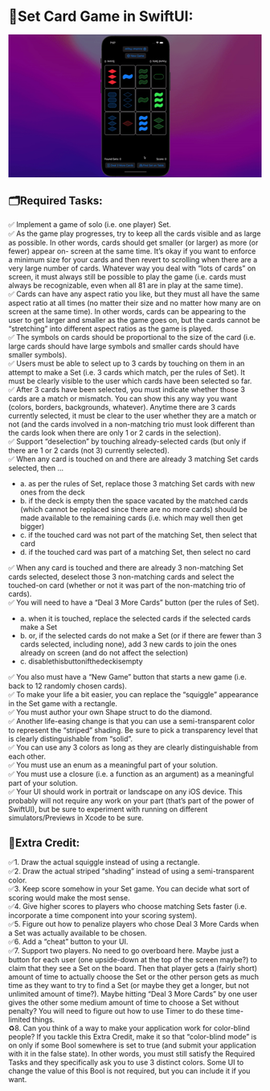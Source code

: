  # 📱Set Card Game in SwiftUI:
 
![SetCard Game ](SetGameTest.gif)

## 🗂Required Tasks:
 
✅ Implement a game of solo (i.e. one player) Set. <br />
✅ As the game play progresses, try to keep all the cards visible and as large as possible. In other words, cards should get smaller (or larger) as more (or fewer) appear on- screen at the same time. It’s okay if you want to enforce a minimum size for your cards and then revert to scrolling when there are a very large number of cards. Whatever way you deal with “lots of cards” on screen, it must always still be possible to play the game (i.e. cards must always be recognizable, even when all 81 are in play at the same time). <br />
✅ Cards can have any aspect ratio you like, but they must all have the same aspect ratio at all times (no matter their size and no matter how many are on screen at the same time). In other words, cards can be appearing to the user to get larger and smaller as the game goes on, but the cards cannot be “stretching” into different aspect ratios as the game is played. <br />
✅ The symbols on cards should be proportional to the size of the card (i.e. large cards should have large symbols and smaller cards should have smaller symbols). <br />
✅ Users must be able to select up to 3 cards by touching on them in an attempt to make a Set (i.e. 3 cards which match, per the rules of Set). It must be clearly visible to the user which cards have been selected so far. <br />
✅ After 3 cards have been selected, you must indicate whether those 3 cards are a match or mismatch. You can show this any way you want (colors, borders, backgrounds, whatever). Anytime there are 3 cards currently selected, it must be clear to the user whether they are a match or not (and the cards involved in a non-matching trio must look different than the cards look when there are only 1 or 2 cards in the selection). <br />
✅ Support “deselection” by touching already-selected cards (but only if there are 1 or 2 cards (not 3) currently selected). <br />
✅ When any card is touched on and there are already 3 matching Set cards selected, then ... <br />
 - a. as per the rules of Set, replace those 3 matching Set cards with new ones from the deck <br />
 - b. if the deck is empty then the space vacated by the matched cards (which cannot be replaced since there are no more cards) should be made available to the remaining cards (i.e. which may well then get bigger) <br />
 - c. if the touched card was not part of the matching Set, then select that card <br />
 - d. if the touched card was part of a matching Set, then select no card <br />

✅ When any card is touched and there are already 3 non-matching Set cards selected, deselect those 3 non-matching cards and select the touched-on card (whether or not it was part of the non-matching trio of cards). <br />
✅ You will need to have a “Deal 3 More Cards” button (per the rules of Set). <br />
 - a. when it is touched, replace the selected cards if the selected cards make a Set <br />
 - b. or, if the selected cards do not make a Set (or if there are fewer than 3 cards selected, including none), add 3 new cards to join the ones already on screen (and do not affect the selection) <br />
 - c. disablethisbuttonifthedeckisempty <br />

✅ You also must have a “New Game” button that starts a new game (i.e. back to 12 randomly chosen cards). <br />
✅ To make your life a bit easier, you can replace the “squiggle” appearance in the Set game with a rectangle. <br />
✅ You must author your own Shape struct to do the diamond. <br />
✅ Another life-easing change is that you can use a semi-transparent color to represent the “striped” shading. Be sure to pick a transparency level that is clearly distinguishable from “solid”. <br />
✅ You can use any 3 colors as long as they are clearly distinguishable from each other. <br />
✅ You must use an enum as a meaningful part of your solution. <br />
✅ You must use a closure (i.e. a function as an argument) as a meaningful part of your solution. <br />
✅ Your UI should work in portrait or landscape on any iOS device. This probably will not require any work on your part (that’s part of the power of SwiftUI), but be sure to experiment with running on different simulators/Previews in Xcode to be sure. <br />

## 📎Extra Credit:

✅1. Draw the actual squiggle instead of using a rectangle. <br />
✅2. Draw the actual striped “shading” instead of using a semi-transparent color. <br />
✅3. Keep score somehow in your Set game. You can decide what sort of scoring would make the most sense. <br />
✅4. Give higher scores to players who choose matching Sets faster (i.e. incorporate a time component into your scoring system). <br />
✅5. Figure out how to penalize players who chose Deal 3 More Cards when a Set was actually available to be chosen. <br />
✅6. Add a “cheat” button to your UI. <br />
✅7. Support two players. No need to go overboard here. Maybe just a button for each user (one upside-down at the top of the screen maybe?) to claim that they see a Set on the board. Then that player gets a (fairly short) amount of time to actually choose the Set or the other person gets as much time as they want to try to find a Set (or maybe they get a longer, but not unlimited amount of time?). Maybe hitting “Deal 3 More Cards” by one user gives the other some medium amount of time to choose a Set without penalty? You will need to figure out how to use Timer to do these time- limited things. <br />
♻️8. Can you think of a way to make your application work for color-blind people? If you tackle this Extra Credit, make it so that “color-blind mode” is on only if some Bool somewhere is set to true (and submit your application with it in the false state). In other words, you must still satisfy the Required Tasks and they specifically ask you to use 3 distinct colors. Some UI to change the value of this Bool is not required, but you can include it if you want. <br />
